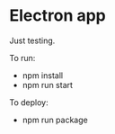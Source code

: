 # Electron app

Just testing.

To run: 
- npm install
- npm run start

To deploy:
- npm run package
